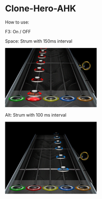 # Clone-Hero-AHK
How to use:

F3: On / OFF

Space: Strum with 150ms interval

<img src="Images/space.png" width=300>

Alt: Strum with 100 ms interval

<img src="Images/alt.png" width=300>
